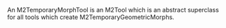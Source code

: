 An M2TemporaryMorphTool is an M2Tool which is an abstract superclass for all tools which create M2TemporaryGeometricMorphs.

